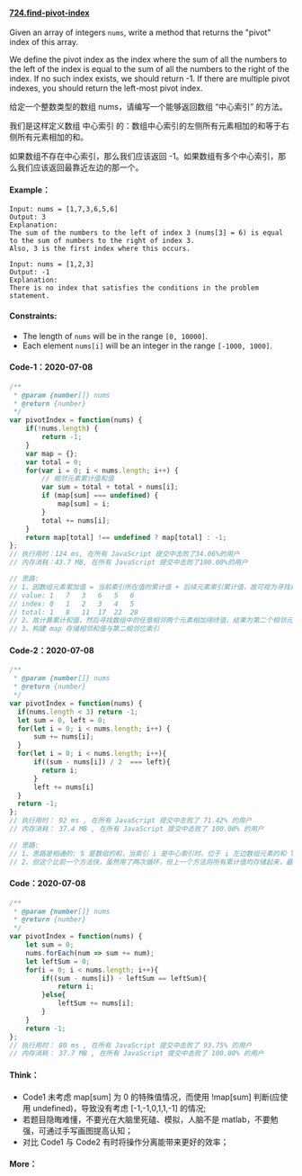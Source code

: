 #### [724.find-pivot-index](https://leetcode-cn.com/problems/find-pivot-index/)

Given an array of integers `nums`, write a method that returns the "pivot" index of this array.

We define the pivot index as the index where the sum of all the numbers to the left of the index is equal to the sum of all the numbers to the right of the index.  If no such index exists, we should return -1. If there are multiple pivot indexes, you should return the left-most pivot index.

给定一个整数类型的数组 nums，请编写一个能够返回数组 “中心索引” 的方法。

我们是这样定义数组 中心索引 的：数组中心索引的左侧所有元素相加的和等于右侧所有元素相加的和。

如果数组不存在中心索引，那么我们应该返回 -1。如果数组有多个中心索引，那么我们应该返回最靠近左边的那一个。



#### Example：

```
Input: nums = [1,7,3,6,5,6]
Output: 3
Explanation:
The sum of the numbers to the left of index 3 (nums[3] = 6) is equal to the sum of numbers to the right of index 3.
Also, 3 is the first index where this occurs.

Input: nums = [1,2,3]
Output: -1
Explanation:
There is no index that satisfies the conditions in the problem statement.
```



#### **Constraints:**

- The length of `nums` will be in the range `[0, 10000]`.
- Each element `nums[i]` will be an integer in the range `[-1000, 1000]`.



#### Code-1：2020-07-08

```javascript
/**
 * @param {number[]} nums
 * @return {number}
 */
var pivotIndex = function(nums) {
    if(!nums.length) {
        return -1;
    }
    var map = {};
    var total = 0;
    for(var i = 0; i < nums.length; i++) {
        // 相邻元素累计值和值
        var sum = total + total + nums[i];
        if (map[sum] === undefined) {
            map[sum] = i;
        }
        total += nums[i];
    }
    return map[total] !== undefined ? map[total] : -1;
};
// 执行用时：124 ms, 在所有 JavaScript 提交中击败了34.06%的用户
// 内存消耗：43.7 MB, 在所有 JavaScript 提交中击败了100.00%的用户

// 思路: 
// 1、因数组元素累加值 = 当前索引所在值的累计值 + 后续元素索引累计值，故可视为寻找相邻元素累计值，如下表: 11 + 17 = 28
// value: 1   7   3   6   5   6
// index: 0   1   2   3   4   5
// total: 1   8   11  17  22  28
// 2、故计算累计和值，然后寻找数组中的任意相邻两个元素相加得终值，结果为第二个相邻元素的索引；
// 3、构建 map 存储相邻和值与第二相邻位索引
```



#### Code-2：2020-07-08

```javascript
/**
 * @param {number[]} nums
 * @return {number}
 */
var pivotIndex = function(nums) {
  if(nums.length < 3) return -1;
  let sum = 0, left = 0;
  for(let i = 0; i < nums.length; i++) {
      sum += nums[i];
  }
  for(let i = 0; i < nums.length; i++){
      if((sum - nums[i]) / 2  === left){
        return i;
      }
      left += nums[i]
  }
  return -1;
};
// 执行用时： 92 ms , 在所有 JavaScript 提交中击败了 71.42% 的用户 
// 内存消耗： 37.4 MB , 在所有 JavaScript 提交中击败了 100.00% 的用户

// 思路:
// 1、思路是相通的: S 是数组的和，当索引 i 是中心索引时，位于 i 左边数组元素的和 leftsum 满足 S - nums[i] - leftsum, 只需要判断当前索引 i 是否满足 leftsum==S-nums[i]-leftsum 并动态计算 leftsum 的值;
// 2、但这个比前一个方法快，虽然用了两次循环，但上一个方法将所有累计值均存储起来，最后一步才判断，而此方法则将计算和与判断操作分离，故一旦检索到结果就提前结束，所以更快；
```



#### Code：2020-07-08

```javascript
/**
 * @param {number[]} nums
 * @return {number}
 */
var pivotIndex = function(nums) {
    let sum = 0;
    nums.forEach(num => sum += num);
    let leftSum = 0;
    for(i = 0; i < nums.length; i++){
        if((sum - nums[i]) - leftSum == leftSum){
            return i;
        }else{
            leftSum += nums[i];
        }
    }
    return -1;
};
// 执行用时： 80 ms , 在所有 JavaScript 提交中击败了 93.75% 的用户 
// 内存消耗： 37.7 MB , 在所有 JavaScript 提交中击败了 100.00% 的用户
```



#### Think：

- Code1 未考虑 map[sum] 为 0 的特殊值情况，而使用 !map[sum] 判断(应使用 undefined)，导致没有考虑 [-1,-1,0,1,1,-1] 的情况;
- 若题目隐晦难懂，不要光在大脑里死磕、模拟，人脑不是 matlab，不要勉强，可通过手写画图提高认知；
- 对比 Code1 与 Code2 有时将操作分离能带来更好的效率；



#### More：

